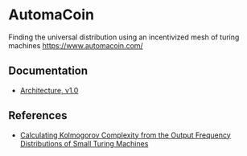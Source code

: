 # AutomaCoin

Finding the universal distribution using an incentivized mesh of turing machines https://www.automacoin.com/

## Documentation

* [Architecture, v1.0](docs/v1.0/00-index.md)

## References

* [
Calculating Kolmogorov Complexity from the Output Frequency Distributions of Small Turing Machines](https://arxiv.org/abs/1211.1302)
